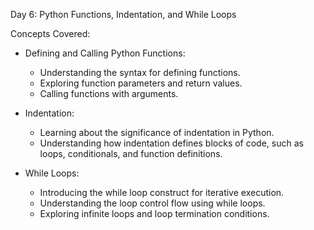 Day 6: Python Functions, Indentation, and While Loops

Concepts Covered:
- Defining and Calling Python Functions:
  - Understanding the syntax for defining functions.
  - Exploring function parameters and return values.
  - Calling functions with arguments.

- Indentation:
  - Learning about the significance of indentation in Python.
  - Understanding how indentation defines blocks of code, such as loops, conditionals, and function definitions.

- While Loops:
  - Introducing the while loop construct for iterative execution.
  - Understanding the loop control flow using while loops.
  - Exploring infinite loops and loop termination conditions.